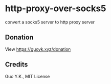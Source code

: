 # http-proxy-over-socks5

convert a socks5 server to http proxy server

## Donation

View https://guoyk.xyz/donation

## Credits

Guo Y.K., MIT License